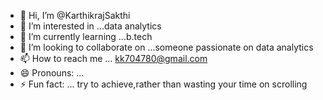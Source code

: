 - 👋 Hi, I’m @KarthikrajSakthi
- 👀 I’m interested in ...data analytics 
- 🌱 I’m currently learning ...b.tech
- 💞️ I’m looking to collaborate on ...someone passionate on data analytics 
- 📫 How to reach me ... kk704780@gmail.com
- 😄 Pronouns: ...
- ⚡ Fun fact: ... try to achieve,rather than wasting your time on scrolling

<!---
KarthikrajSakthi/KarthikrajSakthi is a ✨ special ✨ repository because its `README.md` (this file) appears on your GitHub profile.
You can click the Preview link to take a look at your changes.
--->
